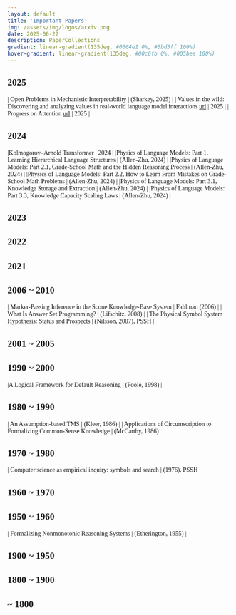 ```yaml
---
layout: default
title: 'Important Papers'
img: /assets/img/logos/arxiv.png
date: 2025-06-22
description: PaperCollections
gradient: linear-gradient(135deg, #0064e1 0%, #5bd3ff 100%)
hover-gradient: linear-gradient(135deg, #00c6fb 0%, #005bea 100%)
---
```



<style>
body, table, th, td {
    font-family: "Times New Roman", Times, serif;
}
</style>


## 2025 

| Open Problems in Mechanistic Interpretability | (Sharkey, 2025) | 
| Values in the wild: Discovering and analyzing values in real-world language model interactions [url](https://www.anthropic.com/research/values-wild) | 2025  |
| Progress on Attention [url](https://transformer-circuits.pub/2025/attention-update/index.html) | 2025 | 


## 2024 

|Kolmogorov–Arnold Transformer | 2024 | 
|Physics of Language Models: Part 1, Learning Hierarchical Language Structures | (Allen-Zhu, 2024) | 
|Physics of Language Models: Part 2.1, Grade-School Math and the Hidden Reasoning Process | (Allen-Zhu, 2024) | 
|Physics of Language Models: Part 2.2, How to Learn From Mistakes on Grade-School Math Problems | (Allen-Zhu, 2024) | 
|Physics of Language Models: Part 3.1, Knowledge Storage and Extraction | (Allen-Zhu, 2024) |
|Physics of Language Models: Part 3.3, Knowledge Capacity Scaling Laws | (Allen-Zhu, 2024) |


## 2023 


## 2022

## 2021 

## 2006 ~ 2010

| Marker-Passing Inference in the Scone Knowledge-Base System | Fahlman (2006) | 
| What Is Answer Set Programming? | (Lifschitz, 2008) |
| The Physical Symbol System Hypothesis: Status and Prospects | (Nilsson, 2007), PSSH |

## 2001 ~ 2005


## 1990 ~ 2000

|A Logical Framework for Default Reasoning | (Poole, 1998) | 

## 1980 ~ 1990

| An Assumption-based TMS | (Kleer, 1986) | 
| Applications of Circumscription to Formalizing Common-Sense Knowledge | (McCarthy, 1986)

## 1970 ~ 1980

| Computer science as empirical inquiry: symbols and search  |  (1976), PSSH

## 1960 ~ 1970


## 1950 ~ 1960
| Formalizing Nonmonotonic Reasoning  Systems | (Etherington, 1955) |

## 1900 ~ 1950


## 1800 ~ 1900


## ~ 1800

